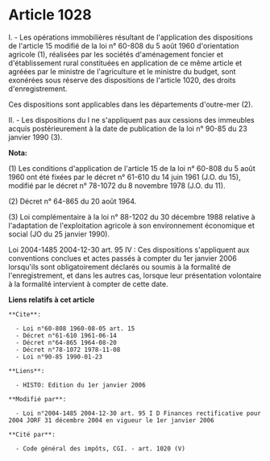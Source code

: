 # Article 1028

I. - Les opérations immobilières résultant de l'application des dispositions de l'article 15 modifié de la loi n° 60-808 du 5
août 1960 d'orientation agricole (1), réalisées par les sociétés d'aménagement foncier et d'établissement rural constituées
en application de ce même article et agréées par le ministre de l'agriculture et le ministre du budget, sont exonérées sous
réserve des dispositions de l'article 1020, des droits d'enregistrement.

Ces dispositions sont applicables dans les départements d'outre-mer (2).

II. - Les dispositions du I ne s'appliquent pas aux cessions des immeubles acquis postérieurement à la date de publication de
la loi n° 90-85 du 23 janvier 1990 (3).

**Nota:**

(1) Les conditions d'application de l'article 15 de la loi n° 60-808 du 5 août 1960 ont été fixées par le décret n° 61-610 du
14 juin 1961 (J.O. du 15), modifié par le décret n° 78-1072 du 8 novembre 1978 (J.O. du 11).

(2) Décret n° 64-865 du 20 août 1964.

(3) Loi complémentaire à la loi n° 88-1202 du 30 décembre 1988 relative à l'adaptation de l'exploitation agricole à son
environnement économique et social (JO du 25 janvier 1990).

Loi 2004-1485 2004-12-30 art. 95 IV : Ces dispositions s'appliquent aux conventions conclues et actes passés à compter du 1er
janvier 2006 lorsqu'ils sont obligatoirement déclarés ou soumis à la formalité de l'enregistrement, et dans les autres cas,
lorsque leur présentation volontaire à la formalité intervient à compter de cette date.

**Liens relatifs à cet article**

	**Cite**:

	  - Loi n°60-808 1960-08-05 art. 15
	  - Décret n°61-610 1961-06-14
	  - Décret n°64-865 1964-08-20
	  - Décret n°78-1072 1978-11-08
	  - Loi n°90-85 1990-01-23

	**Liens**:

	  - HISTO: Edition du 1er janvier 2006

	**Modifié par**:

	  - Loi n°2004-1485 2004-12-30 art. 95 I D Finances rectificative pour 2004 JORF 31 décembre 2004 en vigueur le 1er janvier 2006

	**Cité par**:

	  - Code général des impôts, CGI. - art. 1020 (V)
